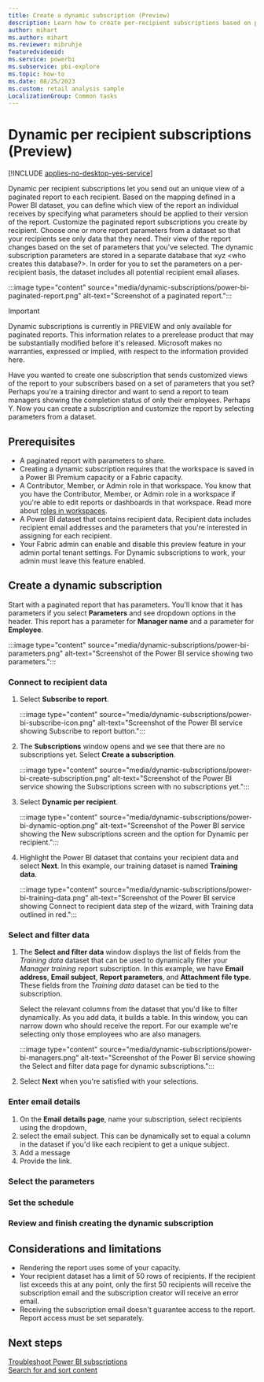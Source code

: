 ```yaml
---
title: Create a dynamic subscription (Preview)
description: Learn how to create per-recipient subscriptions based on parameters that you select.
author: mihart
ms.author: mihart
ms.reviewer: mibruhje
featuredvideoid: 
ms.service: powerbi
ms.subservice: pbi-explore
ms.topic: how-to
ms.date: 08/25/2023
ms.custom: retail analysis sample
LocalizationGroup: Common tasks
---
```


# Dynamic per recipient subscriptions (Preview)

[!INCLUDE [applies-no-desktop-yes-service](../includes/applies-no-desktop-yes-service.md)]

Dynamic per recipient subscriptions let you send out an unique view of a paginated report to each recipient. Based on the mapping defined in a Power BI dataset, you can define which view of the report an individual receives by specifying what parameters should be applied to their version of the report. 
Customize the paginated report subscriptions you create by recipient. Choose one or more report parameters from a dataset so that your recipients see only data that they need. Their view of the report changes based on the set of parameters that you've selected. The dynamic subscription parameters are stored in a separate database that xyz <who creates this database?>. In order for you to set the parameters on a per-recipient basis, the dataset includes all potential recipient email aliases.

:::image type="content" source="media/dynamic-subscriptions/power-bi-paginated-report.png" alt-text="Screenshot of a paginated report.":::

> [!IMPORTANT]
> Dynamic subscriptions is currently in PREVIEW and only available for paginated reports.
> This information relates to a prerelease product that may be substantially modified before it's released. Microsoft makes no warranties, expressed or implied, with respect to the information provided here.



Have you wanted to create one subscription that sends customized views of the report to your subscribers based on a set of parameters that you set?  Perhaps you're a training director and want to send a report to team managers showing the completion status of only their employees.  Perhaps Y. Now you can create a subscription and customize the report by selecting parameters from a dataset. 

## Prerequisites
- A paginated report with parameters to share.
- Creating a dynamic subscription requires that the workspace is saved in a Power BI Premium capacity or a Fabric capacity. 
- A Contributor, Member, or Admin role in that workspace. You know that you have the Contributor, Member, or Admin role in a workspace if you're able to edit reports or dashboards in that workspace. Read more about [roles in workspaces](service-roles-new-workspaces).
- A Power BI dataset that contains recipient data. Recipient data includes recipient email addresses and the parameters that you're interested in assigning for each recipient. 
- Your Fabric admin can enable and disable this preview feature in your admin portal tenant settings. For Dynamic subscriptions to work, your admin must leave this feature enabled.  

## Create a dynamic subscription

Start with a paginated report that has parameters. You'll know that it has parameters if you select **Parameters** and see dropdown options in the header.  This report has a parameter for **Manager name** and a parameter for **Employee**. 

:::image type="content" source="media/dynamic-subscriptions/power-bi-parameters.png" alt-text="Screenshot of the Power BI service showing two parameters.":::

### Connect to recipient data

1. Select **Subscribe to report**.

    :::image type="content" source="media/dynamic-subscriptions/power-bi-subscribe-icon.png" alt-text="Screenshot of the Power BI service showing Subscribe to report button.":::    


1. The **Subscriptions** window opens and we see that there are no subscriptions yet. Select **Create a subscription**.

    :::image type="content" source="media/dynamic-subscriptions/power-bi-create-subscription.png" alt-text="Screenshot of the Power BI service showing the Subscriptions screen with no subscriptions yet.":::

1. Select **Dynamic per recipient**.

    :::image type="content" source="media/dynamic-subscriptions/power-bi-dynamic-option.png" alt-text="Screenshot of the Power BI service showing the New subscriptions screen and the option for Dynamic per recipient.":::

1. Highlight the Power BI dataset that contains your recipient data and select **Next**. In this example, our training dataset is named **Training data**. 

    :::image type="content" source="media/dynamic-subscriptions/power-bi-training-data.png" alt-text="Screenshot of the Power BI service showing Connect to recipient data step of the wizard, with Training data outlined in red.":::

### Select and filter data

1. The **Select and filter data** window displays the list of fields from the *Training data* dataset that can be used to dynamically filter your *Manager training* report subscription. In this example, we have **Email address**, **Email subject**, **Report parameters**, and **Attachment file type**. These fields from the *Training data* dataset can be tied to the subscription. 

    Select the relevant columns from the dataset that you'd like to filter dynamically. As you add data, it builds a table. In this window, you can narrow down who should receive the report. For our example we're selecting only those employees who are also managers. 

    :::image type="content" source="media/dynamic-subscriptions/power-bi-managers.png" alt-text="Screenshot of the Power BI service showing the Select and filter data page for dynamic subscriptions.":::

1. Select **Next** when you're satisfied with your selections.

### Enter email details

1. On the **Email details page**, name your subscription, select recipients using the dropdown, 
1. select the email subject. This can be dynamically set to equal a column in the dataset if you'd like each recipient to get a unique subject.
1. Add a message
1. Provide the link.

### Select the parameters


### Set the schedule


### Review and finish creating the dynamic subscription




## Considerations and limitations
- Rendering the report uses some of your capacity. 
- Your recipient dataset has a limit of 50 rows of recipients. If the recipient list exceeds this at any point, only the first 50 recipients will receive the subscription email and the subscription creator will receive an error email. 
- Receiving the subscription email doesn't guarantee access to the report.  Report access must be set separately.

## Next steps

[Troubleshoot Power BI subscriptions](service-troubleshoot-subscribe.yml)   
[Search for and sort content](../consumer/end-user-search-sort.md)
